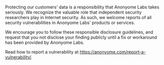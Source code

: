 Protecting our customers' data is a responsibility that Anonyome Labs takes seriously. We recognize the valuable role that independent security researchers play in Internet security. As such, we welcome reports of all security vulnerabilities in Anonyome Labs' products or services.

We encourage you to follow these responsible disclosure guidelines, and request that you not disclose your finding publicly until a fix or workaround has been provided by Anonyome Labs.

Read how to report a vulnerability at https://anonyome.com/report-a-vulnerability/.